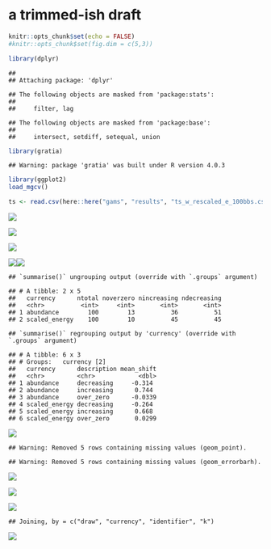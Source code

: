 a trimmed-ish draft
================

``` r
knitr::opts_chunk$set(echo = FALSE)
#knitr::opts_chunk$set(fig.dim = c(5,3))

library(dplyr)
```

    ## 
    ## Attaching package: 'dplyr'

    ## The following objects are masked from 'package:stats':
    ## 
    ##     filter, lag

    ## The following objects are masked from 'package:base':
    ## 
    ##     intersect, setdiff, setequal, union

``` r
library(gratia)
```

    ## Warning: package 'gratia' was built under R version 4.0.3

``` r
library(ggplot2)
load_mgcv()

ts <- read.csv(here::here("gams", "results", "ts_w_rescaled_e_100bbs.csv"))
```

![](sr_plots_many_files/figure-gfm/unnamed-chunk-2-1.png)<!-- -->

![](sr_plots_many_files/figure-gfm/unnamed-chunk-3-1.png)<!-- -->

![](sr_plots_many_files/figure-gfm/unnamed-chunk-4-1.png)<!-- -->

![](sr_plots_many_files/figure-gfm/unnamed-chunk-5-1.png)<!-- -->![](sr_plots_many_files/figure-gfm/unnamed-chunk-5-2.png)<!-- -->

    ## `summarise()` ungrouping output (override with `.groups` argument)

    ## # A tibble: 2 x 5
    ##   currency      ntotal noverzero nincreasing ndecreasing
    ##   <chr>          <int>     <int>       <int>       <int>
    ## 1 abundance        100        13          36          51
    ## 2 scaled_energy    100        10          45          45

    ## `summarise()` regrouping output by 'currency' (override with `.groups` argument)

    ## # A tibble: 6 x 3
    ## # Groups:   currency [2]
    ##   currency      description mean_shift
    ##   <chr>         <chr>            <dbl>
    ## 1 abundance     decreasing     -0.314 
    ## 2 abundance     increasing      0.744 
    ## 3 abundance     over_zero      -0.0339
    ## 4 scaled_energy decreasing     -0.264 
    ## 5 scaled_energy increasing      0.668 
    ## 6 scaled_energy over_zero       0.0299

![](sr_plots_many_files/figure-gfm/unnamed-chunk-6-1.png)<!-- -->

    ## Warning: Removed 5 rows containing missing values (geom_point).

    ## Warning: Removed 5 rows containing missing values (geom_errorbarh).

![](sr_plots_many_files/figure-gfm/unnamed-chunk-6-2.png)<!-- -->

![](sr_plots_many_files/figure-gfm/unnamed-chunk-7-1.png)<!-- -->

![](sr_plots_many_files/figure-gfm/unnamed-chunk-8-1.png)<!-- -->

    ## Joining, by = c("draw", "currency", "identifier", "k")

![](sr_plots_many_files/figure-gfm/unnamed-chunk-8-2.png)<!-- -->
